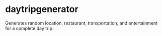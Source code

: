 # daytripgenerator
Generates random location, restaurant, transportation, and entertainment for a complete day trip.
